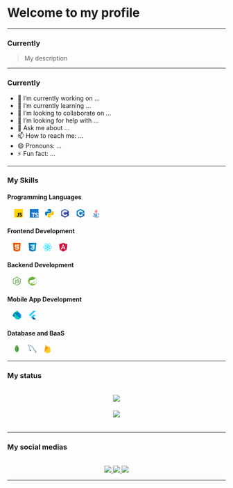# Welcome to my profile

----
### Currently
> My description

----
### Currently

- 🔭 I’m currently working on ...
- 🌱 I’m currently learning ...
- 👯 I’m looking to collaborate on ...
- 🤔 I’m looking for help with ...
- 💬 Ask me about ...
- 📫 How to reach me: ...
- 😄 Pronouns: ...
- ⚡ Fun fact: ...

----
### My Skills

#### Programming Languages

<div align="left">
    &nbsp;&nbsp;&nbsp; <img src="./icons/ProgrammingLanguages/javascript.svg" height="20px">
    &nbsp;&nbsp;&nbsp;<img src="./icons/ProgrammingLanguages/typescript.svg" height="20px">
    &nbsp;&nbsp;&nbsp;<img src="./icons/ProgrammingLanguages/python.svg" height="20px">
    &nbsp;&nbsp;&nbsp;<img src="./icons/ProgrammingLanguages/c.svg" height="20px">
    &nbsp;&nbsp;&nbsp;<img src="./icons/ProgrammingLanguages/cpp.svg" height="20px">
    &nbsp;&nbsp;&nbsp;<img src="./icons/ProgrammingLanguages/java.svg" height="20px">
</div>

#### Frontend Development

<div align="left">
    &nbsp;&nbsp;&nbsp;<img src="./icons/FrontendDevelopment/html.svg" height="20px">
    &nbsp;&nbsp;&nbsp;<img src="./icons/FrontendDevelopment/css.svg" height="20px">
    &nbsp;&nbsp;&nbsp;<img src="./icons/FrontendDevelopment/reactjs.svg" height="20px">
    &nbsp;&nbsp;&nbsp;<img src="./icons/FrontendDevelopment/angularjs.svg" height="20px">
</div>

#### Backend Development

<div align="left">
    &nbsp;&nbsp;&nbsp;<img src="./icons/BackendDevelopment/nodejs.svg" height="20px">
    &nbsp;&nbsp;&nbsp;<img src="./icons/BackendDevelopment/spring.svg" height="20px">
</div>

#### Mobile App Development

<div align="left">
    &nbsp;&nbsp;&nbsp;<img src="./icons/MobileAppDevelopment/dart.svg" height="20px">
    &nbsp;&nbsp;&nbsp;<img src="./icons/MobileAppDevelopment/flutter.svg" height="20px">
</div>

#### Database and BaaS

<div align="left">
    &nbsp;&nbsp;&nbsp;<img src="./icons/Database/mongodb.svg" height="20px">
    &nbsp;&nbsp;&nbsp;<img src="./icons/Database/mysql.svg" height="20px">
    &nbsp;&nbsp;&nbsp;<img src="./icons/Database/firebase.svg" height="20px">
</div>

----
### My status

<!--  -->
<br>

<div align="center">
    <img height="180em" src="https://github-readme-stats.vercel.app/api?username=luciofmmelo&show_icons=true&theme=dark&include_all_commits=true&count_private=true"/>
</div>
<br>
<div align="center">
    <img height="180em" src="https://github-readme-stats.vercel.app/api/top-langs/?username=luciofmmelo&layout=compact&langs_count=7&theme=dark"/>
</div>

<br>

----
### My social medias

<!--  -->
<br>

<div align="center">
    <a href="https://youtube.com/luciomelo2897" target="_blank">
        <img src="https://img.shields.io/badge/YouTube-FF0000?style=for-the-badges&logo=youtube&logoColor=white" target="_blank">
    </a>
     <a href="https://instagram.com/_kharta_" target="_blank">
        <img src="https://img.shields.io/badge/Instagram-%23E5505F?style=for-the-badges&logo=instagram&logoColor=white" target="_blank">
    </a>
     <a href="https://linkedin.com/in/luciofmmelo" target="_blank">
        <img src="https://img.shields.io/badge/LinkedIn-%231177B5?style=for-the-badges&logo=linkedin&logoColor=white" target="_blank">
    </a>

</div>

----